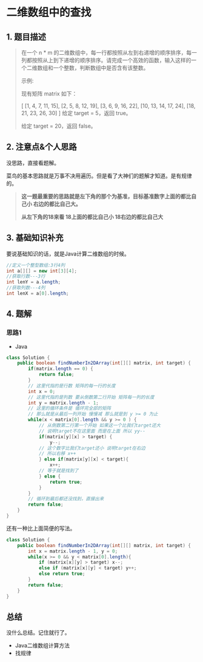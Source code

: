 # 二维数组中的查找

## 1. 题目描述

> 在一个 n * m 的二维数组中，每一行都按照从左到右递增的顺序排序，每一列都按照从上到下递增的顺序排序。请完成一个高效的函数，输入这样的一个二维数组和一个整数，判断数组中是否含有该整数。
>
> 示例:
>
> 现有矩阵 matrix 如下：
>
> [
>   [1,   4,  7, 11, 15],
>   [2,   5,  8, 12, 19],
>   [3,   6,  9, 16, 22],
>   [10, 13, 14, 17, 24],
>   [18, 21, 23, 26, 30]
> ]
> 给定 target = 5，返回 true。
>
> 给定 target = 20，返回 false。
>

## 2. 注意点&个人思路

没思路，直接看题解。

菜鸟的基本思路就是万事不决用遍历。但是看了大神们的题解才知道。是有规律的。

> **这一题最重要的思路就是左下角的那个为基准，目标基准数字上面的都比自己小 右边的都比自己大。**
>
> **从左下角的18来看 18上面的都比自己小 18右边的都比自己大**

## 3. 基础知识补充

要说基础知识的话，就是Java计算二维数组的时候。

```java
//定义一个整型数组:3行4列
int a[][] = new int[3][4];
//获取行数---3行
int lenY = a.length;
//获取列数---4列
int lenX = a[0].length;
```

## 4. 题解

### 思路1  

- Java

```java
class Solution {
    public boolean findNumberIn2DArray(int[][] matrix, int target) {
        if(matrix.length == 0) {
            return false;
        }
        // 这里代指的是行数 矩阵的每一行的长度
        int x = 0;
        // 这里代指的是列数 要从倒数第二行开始 矩阵每一列的长度
        int y = matrix.length - 1;
        // 这里的循环条件是 循环完全部的矩阵
        // 那么就是从最后一列开始 慢慢减 那么就是到 y >= 0 为止
        while(x < matrix[0].length && y >= 0 ) {
            // 从倒数第二行第一个开始 如果这一个比我们target还大
            // 说明target不在这里面 而是在上面 所以 yy--
            if(matrix[y][x] > target) {
                y--;
            // 这个数字比我们target还小 说明target在右边
            // 所以右移 x++
            } else if(matrix[y][x] < target){
                x++;
            // 等于就是找到了
            } else {
                return true;
            }
        }
        // 循环到最后都还没找到，直接出来
        return false;
    }
}
```

还有一种比上面简便的写法。

```java
class Solution {
    public boolean findNumberIn2DArray(int[][] matrix, int target) {
        int x = matrix.length - 1, y = 0;
        while(x >= 0 && y < matrix[0].length){
        	if (matrix[x][y] > target) x--;
        	else if (matrix[x][y] < target) y++;
        	else return true;
        }
        return false;
    }
}
```

## 总结

没什么总结。记住就行了。

- Java二维数组计算方法
- 找规律

